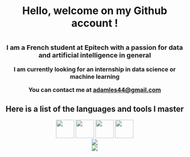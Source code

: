 <h1 align="center">Hello, welcome on my Github account !<h1>
<p align="center" style="font-size: 18px;">I am a French student at Epitech with a passion for data and artificial intelligence in general</p>
<p align="center" style="font-size: 16px;">I am currently looking for an internship in data science or machine learning</p>
<p align="center" style="font-size: 16px;">You can contact me at <a href="mailto:adamles44@gmail.com">adamles44@gmail.com</a></p>

<h2 align="center">Here is a list of the languages and tools I master</h2>

<!-- Icons of libraries and framefork I master -->

<div align="center">
    <img src="https://cdn.jsdelivr.net/gh/devicons/devicon@latest/icons/python/python-original.svg" width="50" height="50" />
    <img src="https://cdn.jsdelivr.net/gh/devicons/devicon@latest/icons/numpy/numpy-original.svg" width="50" height="50" />
    <img src="https://cdn.jsdelivr.net/gh/devicons/devicon@latest/icons/pandas/pandas-original-wordmark.svg" width="50" height="50" />
    <img src="https://cdn.jsdelivr.net/gh/devicons/devicon@latest/icons/matplotlib/matplotlib-original-wordmark.svg" width="50" height="50" />
</div>

<div align="center"><img src="https://github-readme-stats.vercel.app/api/top-langs/?username=AdamLesage&layout=donut-vertical&count_private=true"/>
<div align="center"> <img src="https://streak-stats.demolab.com?user=AdamLesage&theme=dark&date_format=j%20M%5B%20Y%5D&type=png"/>
